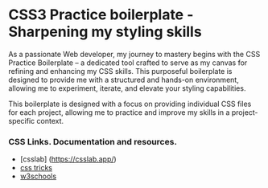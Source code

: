 # CSS3 Practice boilerplate - Sharpening my styling skills

As a passionate Web developer, my journey to mastery begins with the CSS Practice Boilerplate – a dedicated tool crafted to serve as my canvas for refining and enhancing my CSS skills. This purposeful boilerplate is designed to provide me with a structured and hands-on environment, allowing me to experiment, iterate, and elevate your styling capabilities.

This boilerplate is designed with a focus on providing individual CSS files for each project, allowing me to practice and improve my skills in a project-specific context.

### CSS Links. Documentation and resources.

- [csslab] (https://csslab.app/)
- [css tricks](https://css-tricks.com/)
- [w3schools](https://www.w3schools.com/css/default.asp)